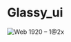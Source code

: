 # Glassy_ui
![Web 1920 – 1@2x](https://user-images.githubusercontent.com/42491711/107697318-211ef980-6cc4-11eb-8ed5-cd92d2846110.png)
